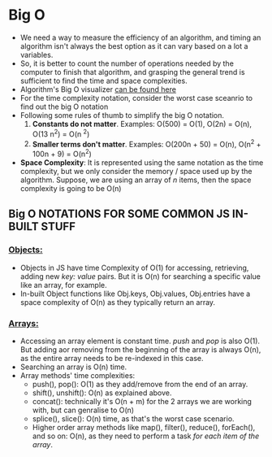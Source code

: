 # Big O

-   We need a way to measure the efficiency of an algorithm, and timing an algorithm isn't always the best option as it can vary based on a lot a variables.
-   So, it is better to count the number of operations needed by the computer to finish that algorithm, and grasping the general trend is sufficient to find the time and space complexities.
-   Algorithm's Big O visualizer [can be found here](https://rithmschool.github.io/function-timer-demo/)
-   For the time complexity notation, consider the worst case sceanrio to find out the big O notation
-   Following some rules of thumb to simplify the big O notation.
    1. **Constants do not matter**.
       Examples: O(500) = O(1), O(2n) = O(n), O(13 n<sup>2</sup>) = O(n <sup>2</sup>)
    2. **Smaller terms don't matter**.
       Examples: O(200n + 50) = O(n), O(n<sup>2</sup> + 100n + 9) = O(n<sup>2</sup>)
-   **Space Complexity**: It is represented using the same notation as the time complexity, but we only consider the memory / space used up by the algorithm. Suppose, we are using an array of _n_ items, then the space complexity is going to be O(n)

## Big O NOTATIONS FOR SOME COMMON JS IN-BUILT STUFF

### <u>Objects:</u>

-   Objects in JS have time Complexity of O(1) for accessing, retrieving, adding new _key: value_ pairs. But it is O(n) for searching a specific value like an array, for example.
-   In-built Object functions like Obj.keys, Obj.values, Obj.entries have a space complexity of O(n) as they typically return an array.

### <u>Arrays:</u>

-   Accessing an array element is constant time. _push_ and _pop_ is also O(1). But adding aor removing from the beginning of the array is always O(n), as the entire array needs to be re-indexed in this case.
-   Searching an array is O(n) time.
-   Array methods' time complexities:
    -   push(), pop(): O(1) as they add/remove from the end of an array.
    -   shift(), unshift(): O(n) as explained above.
    -   concat(): technically it's O(n + m) for the 2 arrays we are working with, but can genralise to O(n)
    -   splice(), slice(): O(n) time, as that's the worst case scenario.
    -   Higher order array methods like map(), filter(), reduce(), forEach(), and so on: O(n), as they need to perform a task _for each item of the array_.
